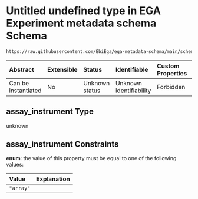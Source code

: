# Untitled undefined type in EGA Experiment metadata schema Schema

```txt
https://raw.githubusercontent.com/EbiEga/ega-metadata-schema/main/schemas/EGA.experiment.json#/oneOf/1/properties/assay_technology/properties/assay_instrument
```



| Abstract            | Extensible | Status         | Identifiable            | Custom Properties | Additional Properties | Access Restrictions | Defined In                                                                           |
| :------------------ | :--------- | :------------- | :---------------------- | :---------------- | :-------------------- | :------------------ | :----------------------------------------------------------------------------------- |
| Can be instantiated | No         | Unknown status | Unknown identifiability | Forbidden         | Allowed               | none                | [EGA.experiment.json\*](../../../schemas/EGA.experiment.json "open original schema") |

## assay\_instrument Type

unknown

## assay\_instrument Constraints

**enum**: the value of this property must be equal to one of the following values:

| Value     | Explanation |
| :-------- | :---------- |
| `"array"` |             |
